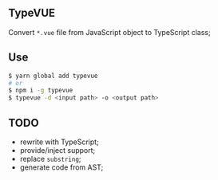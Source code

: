 ## TypeVUE

Convert `*.vue` file from JavaScript object to TypeScript class;

## Use

```bash
$ yarn global add typevue
# or
$ npm i -g typevue
$ typevue -d <input path> -o <output path>
```

## TODO

* rewrite with TypeScript;
* provide/inject support;
* replace `substring`;
* generate code from AST;
